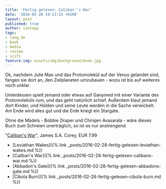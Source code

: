 ```yaml
---
title: 'Fertig gelesen: Caliban''s War'
date: '2016-02-28 19:13:15 +0100'
layout: post
published: true
author: isotopp
tags:
- lang_de
- book
- media
- review
- scifi
feature-img: assets/img/background/book.jpg
---
```

Ok, nachdem Julie Mao und das Protomolekül auf der Venus gelandet sind, fangen sie dort an, den Zielplaneten umzubauen - wozu ist bis auf weiteres noch unklar.

Unterdessen spielt jemand oder etwas auf Ganymed mit einer Variante des Protomoleküls rum, und das geht natürlich schief. Außerdem klaut jemand dort Kinder, und Holden und seine Leute werden in die Sache verwickelt. Am Ende wird alles gut und die Erde kriegt ein Stargate.

Ohne die Mädels - Bobbie Draper und Chrisjen Avasarala - wäre dieses Buch zum Schreien unerträglich, so ist es nur anstrengend. 

"[Caliban's War](http://www.amazon.de/dp/B007PR3238)", James S.A. Corey, EUR 7.99

- [Leviathan Wakes]({% link _posts/2016-02-28-fertig-gelesen-leviathan-wakes.md %})
- [Caliban's War]({% link _posts/2016-02-28-fertig-gelesen-calibans-war.md %})
- [Abbadon's Gate]({% link _posts/2016-02-28-fertig-gelesen-abbadons-gate.md %})
- [Cibola Burn]({% link _posts/2016-02-28-fertig-gelesen-cibola-burn.md %})
